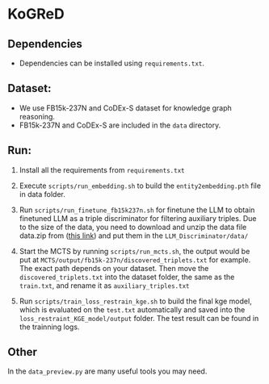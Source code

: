 # KoGReD

## Dependencies

- Dependencies can be installed using `requirements.txt`.

## Dataset:

- We use FB15k-237N and CoDEx-S dataset for knowledge graph reasoning.
- FB15k-237N and CoDEx-S are included in the `data` directory.

## Run:

1. Install all the requirements from `requirements.txt`

2. Execute `scripts/run_embedding.sh` to build the `entity2embedding.pth` file in data folder.

3. Run `scripts/run_finetune_fb15k237n.sh` for finetune the LLM to obtain finetuned LLM as a triple discriminator for filtering auxiliary triples. Due to the size of the data, you need to download and unzip the data file data.zip from ([this link](https://drive.google.com/file/d/1J1Ioi23jTMaBkBDYzfIy2MAZYMUIjFWW/view)) and put them in the `LLM_Discriminator/data/`

4. Start the MCTS by running `scripts/run_mcts.sh`, the output would be put at `MCTS/output/fb15k-237n/discovered_triplets.txt` for example. The exact path depends on your dataset. Then move the `discovered_triplets.txt` into the dataset folder, the same as the `train.txt`, and rename it as `auxiliary_triples.txt`

5. Run `scripts/train_loss_restrain_kge.sh` to build the final kge model, which is evaluated on the `test.txt` automatically and saved into the `loss_restraint_KGE_model/output` folder. The test result can be found in the trainning logs.

## Other

In the `data_preview.py` are many useful tools you may need.
